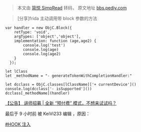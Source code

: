 > 本文由 [简悦 SimpRead](http://ksria.com/simpread/) 转码， 原文地址 [bbs.pediy.com](https://bbs.pediy.com/thread-272174.htm)

> [分享]frida 主动调用带 block 参数的方法

```
var handler = new ObjC.Block({
    retType: 'void',
    argTypes: ['object','object'],
    implementation: function (age,age2) {
        console.log('test')
        console.log(age)
        console.log(age2)
    }
  });
 
let lClass
let _methodName = "- generateTokenWithCompletionHandler:"
 
let dcclass = ObjC.classes[lClassName]['+ currentDevice']()
console.log(dcclass['- isSupported']())
dcclass[_methodName](handler)

```

[【公告】 讲师招募 | 全新 “预付费” 模式，不想来试试吗？](https://bbs.pediy.com/thread-271621.htm)

最后于 9 小时前 被 KeiVi233 编辑 ，原因：

[#HOOK 注入](forum-166-1-192.htm)